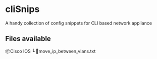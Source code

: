 # cliSnips
A handy collection of config snippets for CLI based network appliance

## Files available
📦Cisco IOS
 ┗ 📜move_ip_between_vlans.txt

